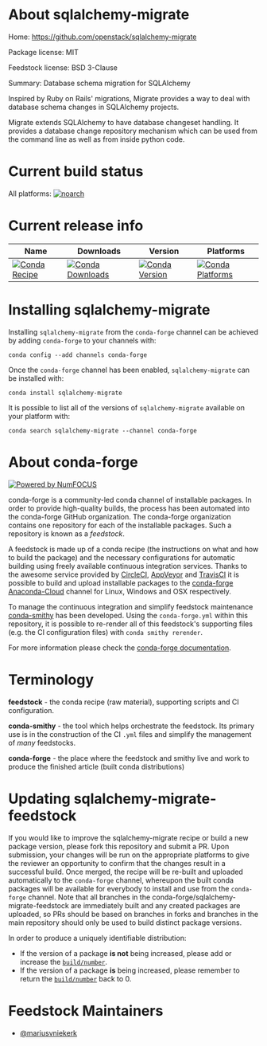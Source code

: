 <!--
# -*- mode: jinja -*-
-->

About sqlalchemy-migrate
========================

Home: https://github.com/openstack/sqlalchemy-migrate

Package license: MIT

Feedstock license: BSD 3-Clause

Summary: Database schema migration for SQLAlchemy

Inspired by Ruby on Rails' migrations, Migrate provides a way to deal with
database schema changes in SQLAlchemy projects.

Migrate extends SQLAlchemy to have database changeset handling. It provides
a database change repository mechanism which can be used from the command
line as well as from inside python code.


Current build status
====================

All platforms:
[![noarch](https://img.shields.io/circleci/project/github/conda-forge/sqlalchemy-migrate-feedstock/master.svg?label=noarch)](https://circleci.com/gh/conda-forge/sqlalchemy-migrate-feedstock)

Current release info
====================

| Name | Downloads | Version | Platforms |
| --- | --- | --- | --- |
| [![Conda Recipe](https://img.shields.io/badge/recipe-sqlalchemy--migrate-green.svg)](https://anaconda.org/conda-forge/sqlalchemy-migrate) | [![Conda Downloads](https://img.shields.io/conda/dn/conda-forge/sqlalchemy-migrate.svg)](https://anaconda.org/conda-forge/sqlalchemy-migrate) | [![Conda Version](https://img.shields.io/conda/vn/conda-forge/sqlalchemy-migrate.svg)](https://anaconda.org/conda-forge/sqlalchemy-migrate) | [![Conda Platforms](https://img.shields.io/conda/pn/conda-forge/sqlalchemy-migrate.svg)](https://anaconda.org/conda-forge/sqlalchemy-migrate) |

Installing sqlalchemy-migrate
=============================

Installing `sqlalchemy-migrate` from the `conda-forge` channel can be achieved by adding `conda-forge` to your channels with:

```
conda config --add channels conda-forge
```

Once the `conda-forge` channel has been enabled, `sqlalchemy-migrate` can be installed with:

```
conda install sqlalchemy-migrate
```

It is possible to list all of the versions of `sqlalchemy-migrate` available on your platform with:

```
conda search sqlalchemy-migrate --channel conda-forge
```


About conda-forge
=================

[![Powered by NumFOCUS](https://img.shields.io/badge/powered%20by-NumFOCUS-orange.svg?style=flat&colorA=E1523D&colorB=007D8A)](http://numfocus.org)

conda-forge is a community-led conda channel of installable packages.
In order to provide high-quality builds, the process has been automated into the
conda-forge GitHub organization. The conda-forge organization contains one repository
for each of the installable packages. Such a repository is known as a *feedstock*.

A feedstock is made up of a conda recipe (the instructions on what and how to build
the package) and the necessary configurations for automatic building using freely
available continuous integration services. Thanks to the awesome service provided by
[CircleCI](https://circleci.com/), [AppVeyor](https://www.appveyor.com/)
and [TravisCI](https://travis-ci.org/) it is possible to build and upload installable
packages to the [conda-forge](https://anaconda.org/conda-forge)
[Anaconda-Cloud](https://anaconda.org/) channel for Linux, Windows and OSX respectively.

To manage the continuous integration and simplify feedstock maintenance
[conda-smithy](https://github.com/conda-forge/conda-smithy) has been developed.
Using the ``conda-forge.yml`` within this repository, it is possible to re-render all of
this feedstock's supporting files (e.g. the CI configuration files) with ``conda smithy rerender``.

For more information please check the [conda-forge documentation](https://conda-forge.org/docs/).

Terminology
===========

**feedstock** - the conda recipe (raw material), supporting scripts and CI configuration.

**conda-smithy** - the tool which helps orchestrate the feedstock.
                   Its primary use is in the construction of the CI ``.yml`` files
                   and simplify the management of *many* feedstocks.

**conda-forge** - the place where the feedstock and smithy live and work to
                  produce the finished article (built conda distributions)


Updating sqlalchemy-migrate-feedstock
=====================================

If you would like to improve the sqlalchemy-migrate recipe or build a new
package version, please fork this repository and submit a PR. Upon submission,
your changes will be run on the appropriate platforms to give the reviewer an
opportunity to confirm that the changes result in a successful build. Once
merged, the recipe will be re-built and uploaded automatically to the
`conda-forge` channel, whereupon the built conda packages will be available for
everybody to install and use from the `conda-forge` channel.
Note that all branches in the conda-forge/sqlalchemy-migrate-feedstock are
immediately built and any created packages are uploaded, so PRs should be based
on branches in forks and branches in the main repository should only be used to
build distinct package versions.

In order to produce a uniquely identifiable distribution:
 * If the version of a package **is not** being increased, please add or increase
   the [``build/number``](https://conda.io/docs/user-guide/tasks/build-packages/define-metadata.html#build-number-and-string).
 * If the version of a package **is** being increased, please remember to return
   the [``build/number``](https://conda.io/docs/user-guide/tasks/build-packages/define-metadata.html#build-number-and-string)
   back to 0.

Feedstock Maintainers
=====================

* [@mariusvniekerk](https://github.com/mariusvniekerk/)

